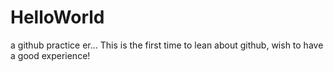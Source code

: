 # HelloWorld
a github practice
er...
This is the first time to lean about github, wish to have a good experience!

